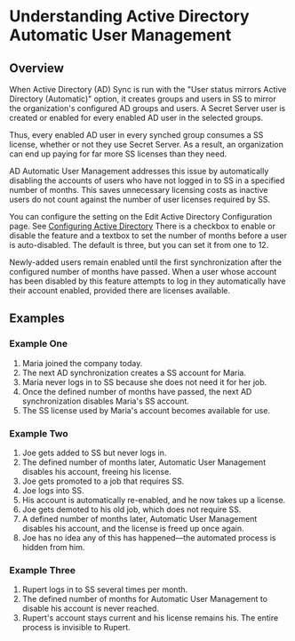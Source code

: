 [title]: # (Understanding Active Directory Automatic User Management)
[tags]: # (Active Directory)
[priority]: # (30)

# Understanding Active Directory Automatic User Management

## Overview

When Active Directory (AD) Sync is run with the "User status mirrors Active Directory (Automatic)" option, it creates groups and users in SS to mirror the organization's configured AD groups and users. A Secret Server user is created or enabled for every enabled AD user in the selected groups.

Thus, every enabled AD user in every synched group consumes a SS license, whether or not they use Secret Server. As a result, an organization can end up paying for far more SS licenses than they need.

AD Automatic User Management addresses this issue by automatically disabling the accounts of users who have not logged in to SS in a specified number of months. This saves unnecessary licensing costs as inactive users do not count against the number of user licenses required by SS.

You can configure the setting on the Edit Active Directory Configuration page. See [Configuring Active Directory](../configuring-active-directory/index.md) There is a checkbox to enable or disable the feature and a textbox to set the number of months before a user is auto-disabled. The default is three, but you can set it from one to 12.

Newly-added users remain enabled until the first synchronization after the configured number of months have passed. When a user whose account has been disabled by this feature attempts to log in they automatically have their account enabled, provided there are licenses available.

## Examples

### Example One

1. Maria joined the company today.
1. The next AD synchronization creates a SS account for Maria.
1. Maria never logs in to SS because she does not need it for her job.
1. Once the defined number of months have passed, the next AD synchronization disables Maria's SS account.
1. The SS license used by Maria's account becomes available for use.

### Example Two

1. Joe gets added to SS but never logs in.
1. The defined number of months later, Automatic User Management disables his account, freeing his license.
1. Joe gets promoted to a job that requires SS.
1. Joe logs into SS.
1. His account is automatically re-enabled, and he now takes up a license.
1. Joe gets demoted to his old job, which does not require SS.
1. A defined number of months later, Automatic User Management disables his account, and the license is freed up once again.
1. Joe has no idea any of this has happened—the automated process is hidden from him.

### Example Three

1. Rupert logs in to SS several times per month.
1. The defined number of months for Automatic User Management to disable his account is never reached.
1. Rupert's account stays current and his license remains his. The entire process is invisible to Rupert.
